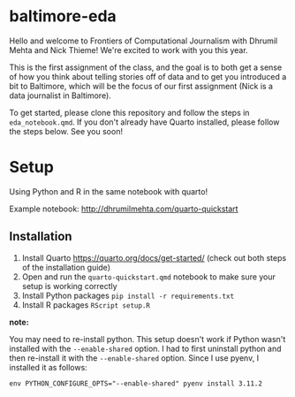 # baltimore-eda

Hello and welcome to Frontiers of Computational Journalism with Dhrumil Mehta and Nick Thieme! We're excited to work with you this year.

This is the first assignment of the class, and the goal is to both get a sense of how you think about telling stories off of data and to get you introduced a bit to Baltimore, which will be the focus of our first assignment (Nick is a data journalist in Baltimore).

To get started, please clone this repository and follow the steps in `eda_notebook.qmd`. If you don't already have Quarto installed, please follow the steps below. See you soon! 

# Setup

Using Python and R in the same notebook with quarto! 

Example notebook: http://dhrumilmehta.com/quarto-quickstart

## Installation

1. Install Quarto https://quarto.org/docs/get-started/ (check out both steps of the installation guide)
2. Open and run the `quarto-quickstart.qmd` notebook to make sure your setup is working correctly
3. Install Python packages `pip install -r requirements.txt`
4. Install R packages `RScript setup.R`

**note:** 

You may need to re-install python. This setup doesn't work if Python wasn't installed with the `--enable-shared` option. I had to first uninstall python and then re-install it with the `--enable-shared` option. Since I use pyenv, I installed it as follows:

```
env PYTHON_CONFIGURE_OPTS="--enable-shared" pyenv install 3.11.2
```
